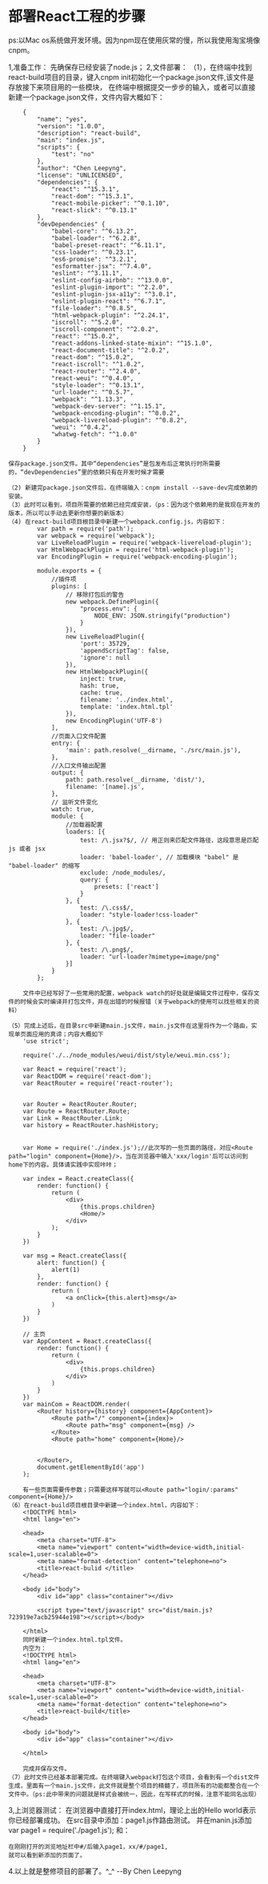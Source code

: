 # 部署React工程的步骤
ps:以Mac os系统做开发环境。因为npm现在使用灰常的慢，所以我使用淘宝境像cnpm。

1,准备工作：
	 先确保存已经安装了node.js；
2,文件部署：
	（1），在终端中找到react-build项目的目录，键入cnpm init初始化一个package.json文件,该文件是存放接下来项目用的一些模块，
	在终端中根据提交一步步的输入，或者可以直接新建一个package.json文件，文件内容大概如下：

		{
		    "name": "yes",
		    "version": "1.0.0",
		    "description": "react-build",
		    "main": "index.js",
		    "scripts": {
		        "test": "no"
		    },
		    "author": "Chen Leepyng",
		    "license": "UNLICENSED",
		    "dependencies": {
		        "react": "^15.3.1",
		        "react-dom": "^15.3.1",
		        "react-mobile-picker": "^0.1.10",
		        "react-slick": "^0.13.1"
		    },
		    "devDependencies" {
		        "babel-core": "^6.13.2",
		        "babel-loader": "^6.2.8",
		        "babel-preset-react": "^6.11.1",
		        "css-loader": "^0.23.1",
		        "es6-promise": "^3.2.1",
		        "esformatter-jsx": "^7.4.0",
		        "eslint": "^3.11.1",
		        "eslint-config-airbnb": "^13.0.0",
		        "eslint-plugin-import": "^2.2.0",
		        "eslint-plugin-jsx-a11y": "^3.0.1",
		        "eslint-plugin-react": "^6.7.1",
		        "file-loader": "^0.8.5",
		        "html-webpack-plugin": "^2.24.1",
		        "iscroll": "^5.2.0",
		        "iscroll-component": "^2.0.2",
		        "react": "^15.0.2",
		        "react-addons-linked-state-mixin": "^15.1.0",
		        "react-document-title": "^2.0.2",
		        "react-dom": "^15.0.2",
		        "react-iscroll": "^1.0.2",
		        "react-router": "^2.4.0",
		        "react-weui": "^0.4.0",
		        "style-loader": "^0.13.1",
		        "url-loader": "^0.5.7",
		        "webpack": "^1.13.3",
		        "webpack-dev-server": "^1.15.1",
		        "webpack-encoding-plugin": "^0.0.2",
		        "webpack-livereload-plugin": "^0.8.2",
		        "weui": "^0.4.2",
		        "whatwg-fetch": "^1.0.0"
		    }
		}

	保存package.json文件。其中“dependencies”是包发布后正常执行时所需要的，“devDependencies”里的依赖只有在开发时候才需要

	（2) 新建完package.json文件后，在终端输入：cnpm install --save-dev完成依赖的安装。
	（3）此时可以看到，项目所需要的依赖已经完成安装，（ps：因为这个依赖用的是我现在开发的版本，所以可以手动去更新你想要的新版本）
	（4) 在react-build项目根目录中新建一个webpack.config.js，内容如下：
			var path = require('path');
			var webpack = require('webpack');
			var LiveReloadPlugin = require('webpack-livereload-plugin');
			var HtmlWebpackPlugin = require('html-webpack-plugin');
			var EncodingPlugin = require('webpack-encoding-plugin');

			module.exports = {
			    //插件项
			    plugins: [
			        // 移除打包后的警告
			        new webpack.DefinePlugin({
			            "process.env": {
			                NODE_ENV: JSON.stringify("production")
			            }
			        }),
			        new LiveReloadPlugin({
			            'port': 35729,
			            'appendScriptTag': false,
			            'ignore': null
			        }),
			        new HtmlWebpackPlugin({
			            inject: true,
			            hash: true,
			            cache: true,
			            filename: '../index.html',
			            template: 'index.html.tpl'
			        }),
			        new EncodingPlugin('UTF-8')
			    ],
			    //页面入口文件配置
			    entry: {
			        'main': path.resolve(__dirname, './src/main.js'),
			    },
			    //入口文件输出配置
			    output: {
			        path: path.resolve(__dirname, 'dist/'),
			        filename: '[name].js',
			    },
			    // 监听文件变化
			    watch: true,
			    module: {
			        //加载器配置
			        loaders: [{
			            test: /\.jsx?$/, // 用正则来匹配文件路径，这段意思是匹配 js 或者 jsx
			            loader: 'babel-loader', // 加载模块 "babel" 是 "babel-loader" 的缩写
			            exclude: /node_modules/,
			            query: {
			                presets: ['react']
			            }
			        }, {
			            test: /\.css$/,
			            loader: "style-loader!css-loader"
			        }, {
			            test: /\.jpg$/,
			            loader: "file-loader"
			        }, {
			            test: /\.png$/,
			            loader: "url-loader?mimetype=image/png"
			        }]
			    }
			};

		文件中已经写好了一些常用的配置，webpack watch的好处就是编辑文件过程中，保存文件的时候会实时编译并打包文件，并在出错的时候报错（关于webpack的使用可以找些相关的资料）

	（5）完成上述后，在目录src中新建main.js文件，main.js文件在这里将作为一个路由，实现单页面应用的真谛；内容大概如下
		'use strict';

		require('./../node_modules/weui/dist/style/weui.min.css');

		var React = require('react');
		var ReactDOM = require('react-dom');
		var ReactRouter = require('react-router');


		var Router = ReactRouter.Router;
		var Route = ReactRouter.Route;
		var Link = ReactRouter.Link;
		var history = ReactRouter.hashHistory;


		var Home = require('./index.js');//此次写的一些页面的路径，对应<Route path="login" component={Home}/>，当在浏览器中输入'xxx/login'后可以访问到home下的内容。具体请实践中实现咔咔；
	
		var index = React.createClass({
		    render: function() {
		        return (
		            <div>
		                {this.props.children}
		                <Home/>
		            </div>
		        );
		    }
		})
		 
		var msg = React.createClass({
		    alert: function() {
		        alert(1)
		    },
		    render: function() {
		        return (
		            <a onClick={this.alert}>msg</a>
		        )
		    }
		})

		// 主页
		var AppContent = React.createClass({
		    render: function() {
		        return (
		            <div>
		                {this.props.children}
		            </div>
		        )
		    }
		})
		var mainCom = ReactDOM.render(
		    <Router history={history} component={AppContent}>
		        <Route path="/" component={index}>
		            <Route path="msg" component={msg} />
		        </Route>
		        <Route path="home" component={Home}/>
		      
		        
		    </Router>,
		    document.getElementById('app')
		);
		
		有一些页面需要传参数；只需要这样写就可以<Route path="login/:params" component={Home}/>  
	（6）在react-build项目根目录中新建一个index.html，内容如下：
		<!DOCTYPE html>
		<html lang="en">

		<head>
		    <meta charset="UTF-8">
		    <meta name="viewport" content="width=device-width,initial-scale=1,user-scalable=0">
		    <meta name="format-detection" content="telephone=no">
		    <title>react-bulid </title>
		</head>

		<body id="body">
		    <div id="app" class="container"></div>
		    
			<script type="text/javascript" src="dist/main.js?723919e7acb25944e198"></script></body>

		</html>
		同时新建一个index.html.tpl文件。
		内空为：
		<!DOCTYPE html>
		<html lang="en">

		<head>
		    <meta charset="UTF-8">
		    <meta name="viewport" content="width=device-width,initial-scale=1,user-scalable=0">
		    <meta name="format-detection" content="telephone=no">
		    <title>react-build</title>
		</head>

		<body id="body">
		    <div id="app" class="container"></div>

		</html>

		完成并保存文件。
	（7）此时文件已经基本部署完成。在终端键入webpack打包这个项目，会看到有一个dist文件生成，里面有一个main.js文件，此文件就是整个项目的精髓了，项目所有的功能都整合在一个文件中。（ps:此中带来的问题就是样式会被统一，因此，在写样式的时候，注意不能同名出现）


3,上浏览器测试：
	在浏览器中直接打开index.html，理论上出的Hello world表示你已经部署成功。
	在src目录中添加：page1.js作路由测试。
	并在manin.js添加
	var page1 = require('./page1.js');
	和：
	 <Route path="page1" component={Page1}/>

	在刚刚打开的浏览地址栏中#/后输入page1，xx/#/page1,
	就可以看到新添加的页面了。

4.以上就是整修项目的部署了。^_^ --By Chen Leepyng



















